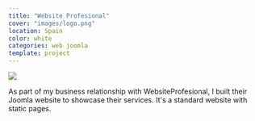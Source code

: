 ```yaml
---
title: "Website Profesional"
cover: "images/logo.png"
location: Spain
color: white
categories: web joomla
template: project
---
```


![](/work/website-profesional/images/1.png)

As part of my business relationship with WebsiteProfesional, I built their Joomla website to showcase their services. It's a standard website with static pages.
